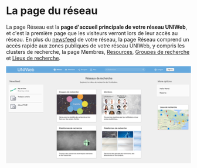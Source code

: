 # La page du réseau

La page Réseau est la **page d'accueil principale de votre réseau UNIWeb**, et c'est la première page que les visiteurs verront lors de leur accès au réseau. En plus du [newsfeed](../networking-on-uniweb/web-articles-1.md) de votre réseau, la page Réseau comprend un accès rapide aux zones publiques de votre réseau UNIWeb, y compris les clusters de recherche, la page Membres, [Resources](../networking-on-uniweb/equipment-profiles-resources/), [Groupes de recherche](../networking-on-uniweb/groups-1.md) et [Lieux de recherche](../networking-on-uniweb/research-places-1.md). 

![](../.gitbook/assets/screen-shot-2020-05-08-at-10.46.52-am.png)



